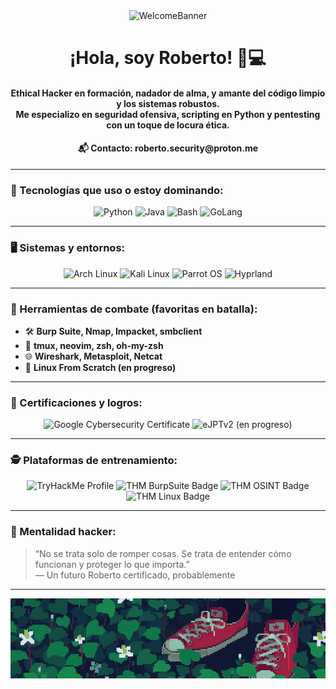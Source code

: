 <div align="center">
  <img src="https://github.com/RobertoLuzanilla/RobertoLuzanilla/Monkey.gif" alt="WelcomeBanner"/>
</div>

<div align="center">
  <h1>¡Hola, soy Roberto! 🐍💻</h1>
  <h4>Ethical Hacker en formación, nadador de alma, y amante del código limpio y los sistemas robustos.<br/>
  Me especializo en seguridad ofensiva, scripting en Python y pentesting con un toque de locura ética.</h4>
  <h4>📬 Contacto: roberto.security@proton.me</h4>
</div>

---

### 🧠 Tecnologías que uso o estoy dominando:

<div align="center">
  <img src="https://img.shields.io/badge/Python-3776AB?logo=python&logoColor=fff&style=flat-square" title="Python" />
  <img src="https://img.shields.io/badge/Java-007396?logo=java&logoColor=white&style=flat-square" title="Java" />
  <img src="https://img.shields.io/badge/Bash-121011?logo=gnu-bash&logoColor=white&style=flat-square" title="Bash" />
  <img src="https://img.shields.io/badge/Go-00ADD8?logo=go&logoColor=fff&style=flat-square" title="GoLang" />
</div>

---

### 🖥️ Sistemas y entornos:

<div align="center">
  <img src="https://img.shields.io/badge/Arch_Linux-1793D1?logo=arch-linux&logoColor=fff&style=flat-square" title="Arch Linux"/>
  <img src="https://img.shields.io/badge/Kali_Linux-557C94?logo=kali-linux&logoColor=fff&style=flat-square" title="Kali Linux"/>
  <img src="https://img.shields.io/badge/Parrot_OS-00826c?logo=parrot-security&logoColor=white&style=flat-square" title="Parrot OS"/>
  <img src="https://img.shields.io/badge/Hyprland-9eef86?logo=hyprland&logoColor=fff&style=flat-square" title="Hyprland"/>
</div>

---

### 🧰 Herramientas de combate (favoritas en batalla):

- 🛠️ **Burp Suite, Nmap, Impacket, smbclient**
- 🐚 **tmux, neovim, zsh, oh-my-zsh**
- 🌐 **Wireshark, Metasploit, Netcat**
- 🐧 **Linux From Scratch (en progreso)**

---

### 🎯 Certificaciones y logros:

<div align="center">
  <img src="https://images.credly.com/size/340x340/images/0bf0f2da-a699-4c82-82e2-56dcf1f2e1c7/image.png" title="Google Cybersecurity Certificate" height="150"/>
  <img src="https://templates.images.credential.net/16921890479543330419421893546260.png" title="eJPTv2 (en progreso)" height="150"/>
</div>

---

### 🕵️ Plataformas de entrenamiento:

<div align="center">
  <img src="https://tryhackme-badges.s3.amazonaws.com/TU-USUARIO.svg" alt="TryHackMe Profile" height="40"/>
  <img src="https://assets.tryhackme.com/img/badges/burpsuite.svg" title="THM BurpSuite Badge" height="70"/>
  <img src="https://assets.tryhackme.com/img/badges/ohsint.svg" title="THM OSINT Badge" height="70"/>
  <img src="https://assets.tryhackme.com/img/badges/linux.svg" title="THM Linux Badge" height="70"/>
</div>

---

### 🧠 Mentalidad hacker:

> “No se trata solo de romper cosas. Se trata de entender cómo funcionan y proteger lo que importa.”  
> — Un futuro Roberto certificado, probablemente

---

<div align="center">
  <img src="https://github.com/XoanOuteiro/GIFS_forReadme/blob/main/banners/shoes.gif" alt="EndBanner"/>
</div>
